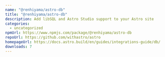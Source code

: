 ```yaml
---
name: "@renhiyama/astro-db"
title: "@renhiyama/astro-db"
description: Add libSQL and Astro Studio support to your Astro site
categories:
  - uncategorized
npmUrl: https://www.npmjs.com/package/@renhiyama/astro-db
repoUrl: https://github.com/withastro/astro
homepageUrl: https://docs.astro.build/en/guides/integrations-guide/db/
downloads: 7
---
```

